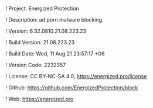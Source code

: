 ! Project: Energized Protection

! Description: ad.porn.malware blocking.

! Version: 6.32.0810.21.08.223.23

! Build Version: 21.08.223.23

! Build Date: Wed, 11 Aug 21 23:57:17 +06

! Version Code: 2232357

! License: CC BY-NC-SA 4.0, https://energized.pro/license

! Github: https://github.com/EnergizedProtection/block

! Web: https://energized.pro
